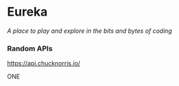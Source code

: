 # Eureka
_A place to play and explore in the bits and bytes of coding_


### Random APIs
https://api.chucknorris.io/

ONE